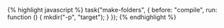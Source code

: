 {% highlight javascript %}
task("make-folders", {
  before: "compile",
  run: function () {
    mkdir("-p", "target");
  }
});
{% endhighlight %}

